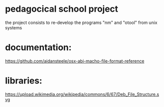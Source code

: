 # pedagocical school project
the project consists to re-develop the programs "nm" and "otool" from unix systems

# documentation:
https://github.com/aidansteele/osx-abi-macho-file-format-reference

# libraries:
https://upload.wikimedia.org/wikipedia/commons/6/67/Deb_File_Structure.svg
